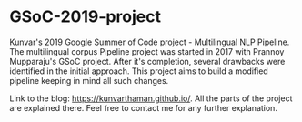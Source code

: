 # GSoC-2019-project
Kunvar's 2019 Google Summer of Code project - Multilingual NLP Pipeline. The multilingual corpus Pipeline project was started in 2017 with Prannoy Mupparaju's GSoC project. After it's completion, several drawbacks were identified in the initial approach. This project aims to build a modified pipeline keeping in mind all such changes.

Link to the blog: https://kunvarthaman.github.io/. All the parts of the project are explained there. Feel free to contact me for any further explanation. 
